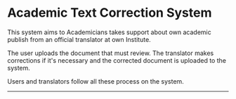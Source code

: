 # Academic Text Correction System
This system aims to Academicians takes support about own academic publish from an official translator at own Institute.

The user uploads the document that must review. The translator makes corrections if it's necessary and the corrected document is uploaded to the system.

Users and translators follow all these process on the system.
***